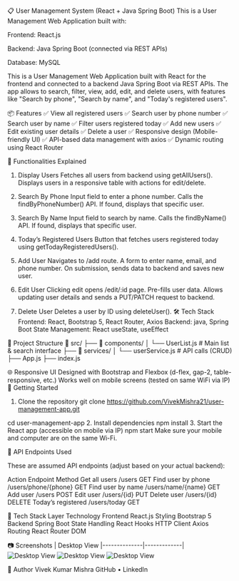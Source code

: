 📋 User Management System (React + Java Spring Boot)
This is a User Management Web Application built with:

Frontend: React.js

Backend: Java Spring Boot (connected via REST APIs)

Database: MySQL

This is a User Management Web Application built with React for the frontend and connected to a backend Java Spring Boot via REST APIs. The app allows to search, filter, view, add, edit, and delete users, with features like "Search by phone", "Search by name", and "Today's registered users".

📦 Features
✅ View all registered users
✅ Search user by phone number
✅ Search user by name
✅ Filter users registered today
✅ Add new users
✅ Edit existing user details
✅ Delete a user
✅ Responsive design (Mobile-friendly UI)
✅ API-based data management with axios
✅ Dynamic routing using React Router

🧪 Functionalities Explained
1. Display Users
Fetches all users from backend using getAllUsers().
Displays users in a responsive table with actions for edit/delete.

3. Search By Phone
Input field to enter a phone number.
Calls the findByPhoneNumber() API.
If found, displays that specific user.

4. Search By Name
Input field to search by name.
Calls the findByName() API.
If found, displays that specific user.

5. Today’s Registered Users
Button that fetches users registered today using getTodayRegisteredUsers().

6. Add User
Navigates to /add route.
A form to enter name, email, and phone number.
On submission, sends data to backend and saves new user.

7. Edit User
Clicking edit opens /edit/:id page.
Pre-fills user data.
Allows updating user details and sends a PUT/PATCH request to backend.

8. Delete User
Deletes a user by ID using deleteUser().
🛠️ Tech Stack
Frontend: React, Bootstrap 5, React Router, Axios
Backend: java, Spring Boot
State Management: React useState, useEffect


📁 Project Structure
📂 src/
  ├── 📂 components/
  │     └── UserList.js          # Main list & search interface
  ├── 📂 services/
  │     └── userService.js       # API calls (CRUD)
  ├── App.js
  ├── index.js


🌐 Responsive UI
Designed with Bootstrap and Flexbox (d-flex, gap-2, table-responsive, etc.)
Works well on mobile screens (tested on same WiFi via IP)
🚀 Getting Started
1. Clone the repository
git clone https://github.com/VivekMishra21/user-management-app.git

cd user-management-app
2. Install dependencies
npm install
3. Start the React app (accessible on mobile via IP)
npm start
Make sure your mobile and computer are on the same Wi-Fi.

📡 API Endpoints Used

These are assumed API endpoints (adjust based on your actual backend):

Action	Endpoint	Method
Get all users	/users	GET
Find user by phone	/users/phone/{phone}	GET
Find user by name	/users/name/{name}	GET
Add user	/users	POST
Edit user	/users/{id}	PUT
Delete user	/users/{id}	DELETE
Today’s registered	/users/today	GET



🔧 Tech Stack
Layer	Technology
Frontend	React.js
Styling	Bootstrap 5
Backend	Spring Boot
State Handling	React Hooks
HTTP Client	Axios
Routing	React Router DOM


📷 Screenshots
| Desktop View |--------------|-------------| 
![Desktop View](assets/1.png)
![Desktop View](assets/2.png)
![Desktop View](assets/3.png)


🙌 Author
Vivek Kumar Mishra
GitHub • LinkedIn

